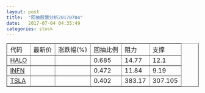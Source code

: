 ```yaml
---
layout: post
title:  "回抽股票分析20170704"
date:   2017-07-04 04:35:49
categories: stock
---
```

<script type="text/javascript">
var stockList = []
stockList.push('gb_halo');
stockList.push('gb_infn');
stockList.push('gb_tsla');
</script>
<table border="1">
 <tr>
 <td>代码</td>
 <td>最新价</td>
 <td>涨跌幅(%)</td>
 <td>回抽比例</td>
 <td>阻力</td>
 <td>支撑</td>
</tr>
  <tr id="halo">
  <td><a href="http://stock.finance.sina.com.cn/usstock/quotes/HALO.html" target="_blank">HALO</a></td><td></td><td></td><td>0.685</td><td>14.77</td><td>12.1</td></tr>
  <tr id="infn">
  <td><a href="http://stock.finance.sina.com.cn/usstock/quotes/INFN.html" target="_blank">INFN</a></td><td></td><td></td><td>0.472</td><td>11.84</td><td>9.19</td></tr>
  <tr id="tsla">
  <td><a href="http://stock.finance.sina.com.cn/usstock/quotes/TSLA.html" target="_blank">TSLA</a></td><td></td><td></td><td>0.402</td><td>383.17</td><td>307.105</td></tr>
</table>
